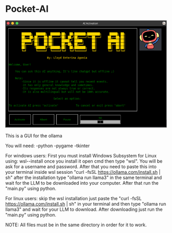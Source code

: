 # Pocket-AI

![Pocket-AI](Pocket-ai.png)

This is a GUI for the ollama

You will need:
-python
-pygame
-tkinter

For windows users:
First you must install Windows Subsystem for Linux using: wsl--install
once you install it open cmd then type "wsl". You will be ask for a
username and password. After that you need to paste this into your terminal 
inside wsl session "curl -fsSL https://ollama.com/install.sh | sh" after 
the installation type "ollama run llama3" in the same terminal and wait for
the LLM to be downloaded into your computer. After that run the "main.py" using python.

For linux users:
skip the wsl installation just paste the "curl -fsSL https://ollama.com/install.sh | sh"
in your terminal and then type "ollama run llama3" and wait for your LLM to download. 
After downloading just run the "main.py" using python.

NOTE: All files must be in the same directory in order for it to work.


